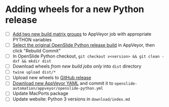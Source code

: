 # Adding wheels for a new Python release

- [ ] [Add two new build matrix groups](https://ci.appveyor.com/project/OpenSlide/openslide-python/settings/environment) to AppVeyor job with appropriate PYTHON variables
- [ ] [Select the original OpenSlide Python release build](https://ci.appveyor.com/project/OpenSlide/openslide-python/history) in AppVeyor, then click "Rebuild Commit"
- [ ] In OpenSlide Python checkout, `git checkout v<version> && git clean -dxf && mkdir dist`
- [ ] Download wheels _from new build jobs only_ into `dist` directory
- [ ] `twine upload dist/*`
- [ ] Upload new wheels to [GitHub release](https://github.com/openslide/openslide-python/releases)
- [ ] [Download new AppVeyor YAML](https://ci.appveyor.com/project/OpenSlide/openslide-python/settings/yaml) and commit it to `openslide-automation/appveyor/openslide-python.yml`
- [ ] Update MacPorts package
- [ ] Update website: Python 3 versions in `download/index.md`
